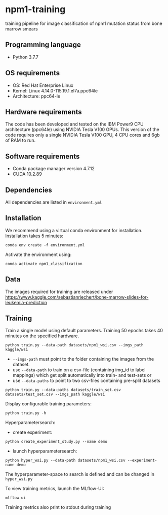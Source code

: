 # npm1-training
training pipeline for image classification of npm1 mutation status from bone marrow smears

## Programming language
- Python 3.7.7

## OS requirements
- OS: Red Hat Enterprise Linux
- Kernel: Linux 4.14.0-115.19.1.el7a.ppc64le
- Architecture: ppc64-le

## Hardware requirements
The code has been developed and tested on the IBM Power9 CPU architecture (ppc64le) using NVIDIA Tesla V100 GPUs.
This version of the code requires only a single NVIDIA Tesla V100 GPU, 4 CPU cores and 6gb of RAM to run.

## Software requirements
- Conda package manager version 4.7.12
- CUDA 10.2.89

## Dependencies
All dependencies are listed in `environment.yml`

## Installation
We recommend using a virtual conda environment for installation. Installation takes 5 minutes:
```
conda env create -f environment.yml
```
Activate the environment using:
```
conda activate npm1_classification
```

## Data
The images required for training are released under https://www.kaggle.com/sebastianriechert/bone-marrow-slides-for-leukemia-prediction

## Training
Train a single model using default parameters. Training 50 epochs takes 40 minutes on the specified hardware.
```
python train.py --data-path datasets/npm1_wsi.csv --imgs_path kaggle/wsi
```
- `--imgs-path` must point to the folder containing the images from the dataset.
- use `--data-path` to train on a csv-file (containing img_id to label mappings) which get split automatically into train- and test-sets or
- use `--data-paths` to point to two csv-files containing pre-split datasets
```
python train.py --data-paths datasets/train_set.csv datasets/test_set.csv --imgs_path kaggle/wsi
```
Display configurable training parameters:
```
python train.py -h
```

Hyperparametersearch:
- create experiment:
```
python create_experiment_study.py --name demo
```
- launch hyperparametersearch:
```
python hyper_wsi.py --data-path datasets/npm1_wsi.csv --experiment-name demo
```
The hyperparameter-space to search is defined and can be changed in `hyper_wsi.py`

To view training metrics, launch the MLflow-UI:
```
mlflow ui
```
Training metrics also print to stdout during training
